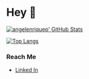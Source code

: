 # Hey 👋

[![angelenriquep' GitHub Stats](https://github-readme-stats.vercel.app/api?username=angelenriquep)](https://github.com/Wolveix/angelenriquep)

[![Top Langs](https://github-readme-stats.vercel.app/api/top-langs/?username=angelenriquep&layout=compact)](https://github.com/angelenriquep)

### Reach Me
- [Linked In](https://www.linkedin.com/in/angel-enrique-a56283127/)
